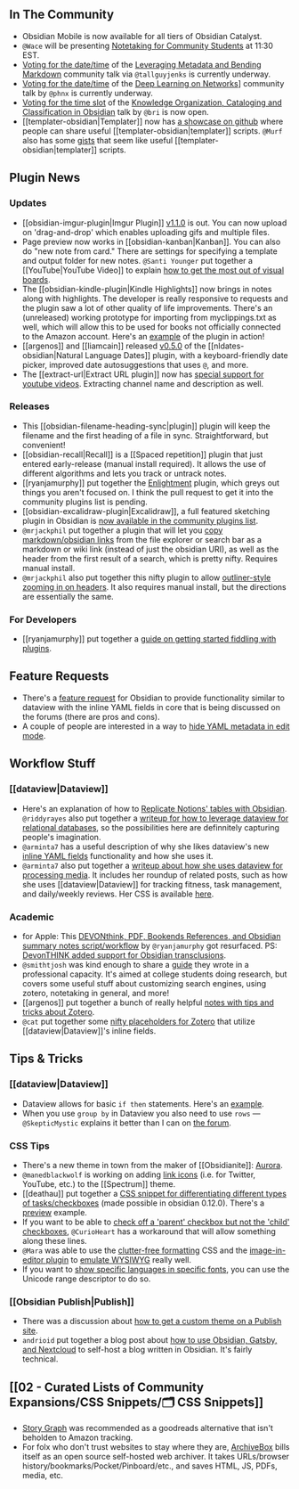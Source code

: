 ## In The Community

- Obsidian Mobile is now available for all tiers of Obsidian Catalyst.
- `@Wace` will be presenting [Notetaking for Community Students](https://forum.obsidian.md/t/notetaking-for-university-students-community-talk-by-wace/17007) at 11:30 EST.
- [Voting for the date/time](https://forum.obsidian.md/t/leveraging-metadata-and-bending-markdown-community-talk-by-tallguyjenks/17070) of the [Leveraging Metadata and Bending Markdown](https://forum.obsidian.md/t/leveraging-metadata-and-bending-markdown-community-talk-by-tallguyjenks/17070) community talk via `@tallguyjenks` is currently underway.
- [Voting for the date/time](https://www.when2meet.com/?11752321-UHqgS) of the [Deep Learning on Networks](https://forum.obsidian.md/t/deep-learning-on-networks-community-talk-by-phnx/17235)] community talk by `@phnx` is currently underway.
- [Voting for the time slot](https://www.when2meet.com/?11790436-pKi9l) of the [Knowledge Organization, Cataloging and Classification in Obsidian](https://forum.obsidian.md/t/knowledge-organization-cataloging-and-classification-in-obsidian-community-talk-by-brimwats/17442) talk by `@bri` is now open.
- [[templater-obsidian|Templater]] now has [a showcase on github](https://github.com/SilentVoid13/Templater/discussions/categories/templates-showcase) where people can share useful [[templater-obsidian|templater]] scripts. `@Murf` also has some [gists](https://gist.github.com/GitMurf) that seem like useful [[templater-obsidian|templater]] scripts.

## Plugin News

### Updates

- [[obsidian-imgur-plugin|Imgur Plugin]] [v1.1.0](https://github.com/gavvvr/obsidian-imgur-plugin/releases/tag/1.1.0 "https://github.com/gavvvr/obsidian-imgur-plugin/releases/tag/1.1.0") is out. You can now upload on 'drag-and-drop' which enables uploading gifs and multiple files.
- Page preview now works in [[obsidian-kanban|Kanban]]. You can also do "new note from card." There are settings for specifying a template and output folder for new notes. `@Santi Younger` put together a [[YouTube|YouTube Video]] to explain [how to get the most out of visual boards](https://www.youtube.com/watch?v=vRZXT4ynKxE&lc=UgxqaLTyYyb27cjTwkZ4AaABAg).
- The [[obsidian-kindle-plugin|Kindle Highlights]] now brings in notes along with highlights. The developer is really responsive to requests and the plugin saw a lot of other quality of life improvements. There's an (unreleased) working prototype for importing from myclippings.txt as well, which will allow this to be used for books not officially connected to the Amazon account. Here's an [example](https://discord.com/channels/686053708261228577/744933215063638183/836759090762874900) of the plugin in action!
- [[argenos]] and [[liamcain]] released [v0.5.0](https://discord.com/channels/686053708261228577/707816848615407697/836333522921717793) of the [[nldates-obsidian|Natural Language Dates]] plugin, with a keyboard-friendly date picker, improved date autosuggestions that uses `@`, and more.
- The [[extract-url|Extract URL plugin]] now has [special support for youtube videos](https://forum.obsidian.md/t/extract-url-plugin-0-8-extended-youtube-support/17131). Extracting channel name and description as well.

### Releases

- This [[obsidian-filename-heading-sync|plugin]] plugin will keep the filename and the first heading of a file in sync. Straightforward, but convenient!
- [[obsidian-recall|Recall]] is a [[Spaced repetition]] plugin that just entered early-release (manual install required). It allows the use of different algorithms and lets you track or untrack notes.
- [[ryanjamurphy]] put together the [Enlightment](https://github.com/ryanjamurphy/enlightenment-obsidian) plugin, which greys out things you aren't focused on. I think the pull request to get it into the community plugins list is pending.
- [[obsidian-excalidraw-plugin|Excalidraw]], a full featured sketching plugin in Obsidian is [now available in the community plugins list](https://forum.obsidian.md/t/excalidraw-full-featured-sketching-plugin-in-obsidian/17367).
- `@mrjackphil` put together a plugin that will let you [copy markdown/obsidian links](https://github.com/mrjackphil/obsidian-copy-search-link) from the file explorer or search bar as a markdown or wiki link (instead of just the obsidian URI), as well as the header from the first result of a search, which is pretty nifty. Requires manual install.
- `@mrjackphil` also put together this nifty plugin to allow [outliner-style zooming in on headers](https://github.com/mrjackphil/obsidian-zoom-in-headers). It also requires manual install, but the directions are essentially the same.

### For Developers

- [[ryanjamurphy]] put together a [guide on getting started fiddling with plugins](https://forum.obsidian.md/t/plugins-mini-faq/7737/26?u=ryanjamurphy).

## Feature Requests

- There's a [feature request](https://forum.obsidian.md/t/inline-intext-yaml-fields/17092) for Obsidian to provide functionality similar to dataview with the inline YAML fields in core that is being discussed on the forums (there are pros and cons).
- A couple of people are interested in a way to [hide YAML metadata in edit mode](https://forum.obsidian.md/t/hiding-yaml-in-edit-mode/17394).

## Workflow Stuff

### [[dataview|Dataview]]

- Here's an explanation of how to [Replicate Notions' tables with Obsidian](https://input.sh/replicating-notions-tables-with-obsidian-plugins/). `@riddyrayes` also put together a [writeup for how to leverage dataview for relational databases](https://forum.obsidian.md/t/toying-with-relational-databases-using-dataview/17433?u=riddyrayes), so the possibilities here are definnitely capturing people's imagination.
- `@arminta7` has a useful description of why she likes dataview's new [inline YAML fields](http://discordapp.com/channels/686053708261228577/707816848615407697/835396767066488842) functionality and how she uses it.
- `@arminta7` also put together a [writeup about how she uses dataview for processing media](https://forum.obsidian.md/t/dataview-for-reviewing-and-processing-media/17136). It includes her roundup of related posts, such as how she uses [[dataview|Dataview]] for tracking fitness, task management, and daily/weekly reviews. Her CSS is available [here](https://forum.obsidian.md/t/my-theme-and-custom-css-clean-and-notion-like/17140).

### Academic

- for Apple: This [DEVONthink, PDF, Bookends References, and Obsidian summary notes script/workflow](https://axle.design/connect-devonthink-pdfs-bookends-references-and-obsidian-summary-notes-with-this-script) by `@ryanjamurphy` got resurfaced. PS: [DevonTHINK added support for Obsidian transclusions](http://discordapp.com/channels/686053708261228577/694233507500916796/837610035902283787).
- `@smithtjosh` was kind enough to share a [guide](https://docs.google.com/document/d/1Ti90jJG2b9cnKbOoGZyT6ve5P_iyhva6lLRrlL9sCek/edit#heading=h.jcidduny8pla) they wrote in a professional capacity. It's aimed at college students doing research, but covers some useful stuff about customizing search engines, using zotero, notetaking in general, and more!
- [[argenos]] put together a bunch of really helpful [notes with tips and tricks about Zotero](https://publish.obsidian.md/argenos/).
- `@cat` put together some [nifty placeholders for Zotero](https://discord.com/channels/686053708261228577/722584061087842365/836340716485476373) that utilize [[dataview|Dataview]]'s inline fields.

## Tips & Tricks

### [[dataview|Dataview]]

- Dataview allows for basic `if then` statements. Here's an [example](https://discord.com/channels/686053708261228577/694233507500916796/835867022780530758).
- When you use `group by` in Dataview you also need to use `rows` — `@SkepticMystic` explains it better than I can on [the forum](https://forum.obsidian.md/t/dataview-plugin-snippet-showcase/13673/93).

### CSS Tips

- There's a new theme in town from the maker of [[Obsidianite]]: [Aurora](https://github.com/auroral-ui/aurora-obsidian-md).
- `@manedblackwolf` is working on adding [link icons](https://discord.com/channels/686053708261228577/702656734631821413/835824144414539787) (i.e. for Twitter, YouTube, etc.) to the [[Spectrum]] theme.
- [[deathau]] put together a [CSS snippet for differentiating different types of tasks/checkboxes](https://github.com/deathau/obsidian-snippets/blob/main/checkbox.css) (made possible in obsidian 0.12.0). There's a [preview](https://discord.com/channels/686053708261228577/702656734631821413/836099935874056193) example.
- If you want to be able to [check off a 'parent' checkbox but not the 'child' checkboxes](https://www.reddit.com/r/ObsidianMD/comments/mqndbf/is_there_a_way_to_have_a_note_after_a_checked/gup4eiq/), `@CurioHeart` has a workaround that will allow something along these lines.
- `@Mara` was able to use the [clutter-free formatting](https://github.com/deathau/obsidian-snippets/blob/main/clutter-free-formatting.css) CSS and the [image-in-editor plugin](https://github.com/ozntel/oz-image-in-editor-obsidian) to [emulate WYSIWYG](https://discord.com/channels/686053708261228577/702656734631821413/836505456024354826) really well.
- If you want to [show specific languages in specific fonts](http://discordapp.com/channels/686053708261228577/702656734631821413/837628984580767764), you can use the Unicode range descriptor to do so.

### [[Obsidian Publish|Publish]]

- There was a discussion about [how to get a custom theme on a Publish site](https://discord.com/channels/686053708261228577/768134314864017429/835576825253986385).
- `andrioid` put together a blog post about [how to use Obsidian, Gatsby, and Nextcloud](https://andri.dk/blog/2021/blogging-with-obsidian-gatsby-and-nextcloud) to self-host a blog written in Obsidian. It's fairly technical.

## [[02 - Curated Lists of Community Expansions/CSS Snippets/🗂️ CSS Snippets]]

- [Story Graph](https://app.thestorygraph.com/) was recommended as a goodreads alternative that isn't beholden to Amazon tracking.
- For folx who don't trust websites to stay where they are, [ArchiveBox](https://archivebox.io/) bills itself as an open source self-hosted web archiver. It takes URLs/browser history/bookmarks/Pocket/Pinboard/etc., and saves HTML, JS, PDFs, media, etc.
